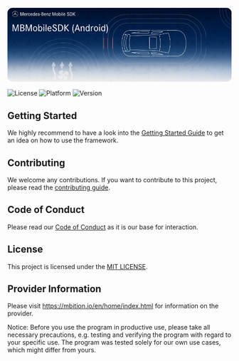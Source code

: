 <!-- SPDX-License-Identifier: MIT -->

![MBMobileSDK](logo.jpg "Banner")


![License](https://img.shields.io/badge/License-MIT-green)
![Platform](https://img.shields.io/badge/Platforms-Android-blue)
![Version](https://img.shields.io/badge/Azure%20Artifacts-2.0-orange)

## Getting Started
We highly recommend to have a look into the [Getting Started Guide](docs/getting_started.md) to get an idea on how to use the framework.

## Contributing

We welcome any contributions.
If you want to contribute to this project, please read the [contributing guide](CONTRIBUTING.md).

## Code of Conduct

Please read our [Code of Conduct](https://github.com/Daimler/daimler-foss/blob/master/CODE_OF_CONDUCT.md) as it is our base for interaction.

## License

This project is licensed under the [MIT LICENSE](LICENSE).

## Provider Information

Please visit <https://mbition.io/en/home/index.html> for information on the provider.

Notice: Before you use the program in productive use, please take all
necessary precautions, e.g. testing and verifying the program with
regard to your specific use. The program was tested solely for our own
use cases, which might differ from yours.
